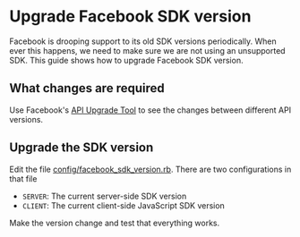 # Upgrade Facebook SDK version

Facebook is drooping support to its old SDK versions periodically. When ever this happens, we need to make sure we are not using an unsupported SDK. This guide shows how to upgrade Facebook SDK version.

## What changes are required

Use Facebook's [API Upgrade Tool](https://developers.facebook.com/tools/api_versioning/) to see the changes between different API versions.

## Upgrade the SDK version

Edit the file [config/facebook_sdk_version.rb](/config/facebook_sdk_version.rb). There are two configurations in that file

- `SERVER`: The current server-side SDK version
- `CLIENT`: The current client-side JavaScript SDK version

Make the version change and test that everything works.

